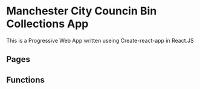 # Manchester City Councin Bin Collections App

This is a Progressive Web App written useing Create-react-app in React.JS

## Pages

## Functions
